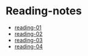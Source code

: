 
# Reading-notes
- [reading-01](https://henok-6411.github.io/reading-notes/class-01-reading)
- [reading-02](https://henok-6411.github.io/reading-notes/class-02-reading)
- [reading-03](https://henok-6411.github.io/reading-notes/class-03-reading)
- [reading-04](https://henok-6411.github.io/reading-notes/class-04-reading)
